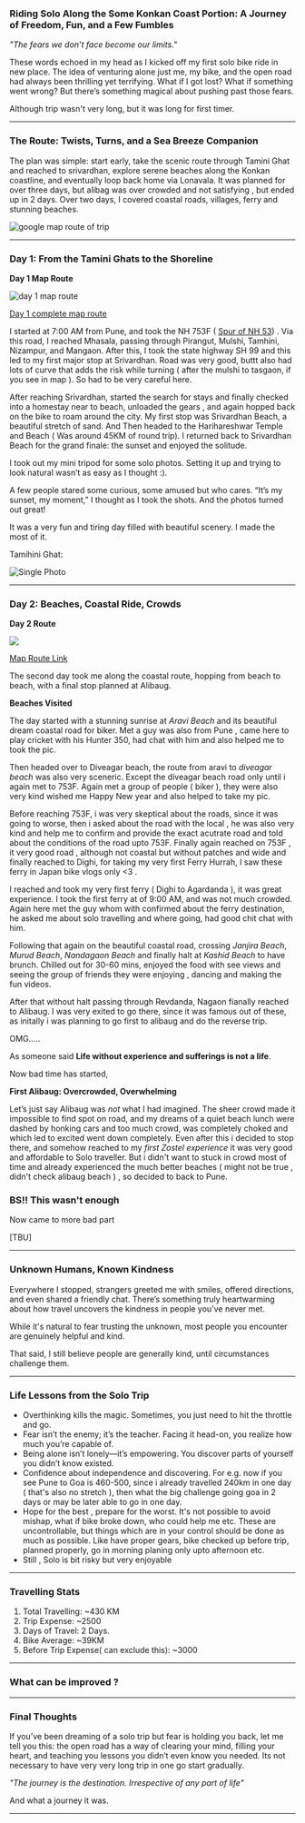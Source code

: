 
### Riding Solo Along the Some Konkan Coast Portion: A Journey of Freedom, Fun, and a Few Fumbles ###

*"The fears we don’t face become our limits."*  

These words echoed in my head as I kicked off my first solo bike ride in new place. The idea of venturing alone just me, my bike, and the open road had always been thrilling yet terrifying. What if I got lost? What if something went wrong? But there’s something magical about pushing past those fears.  

Although trip wasn't very long, but it was long for first timer.


---




### The Route: Twists, Turns, and a Sea Breeze Companion ###



The plan was simple: start early, take the scenic route through Tamini Ghat and reached to srivardhan, explore serene beaches along the Konkan coastline, and eventually loop back home via Lonavala. It was planned for over three days, but alibag was over crowded and not satisfying , but ended up in 2 days. Over two days, I covered coastal roads, villages, ferry and stunning beaches. 


![google map route of trip](/markdown/lifeblog2img/image.png)  






---

### Day 1: From the Tamini Ghats to the Shoreline ###

**Day 1 Map Route**  

![day 1 map route](/markdown/lifeblog2img/day1.png)

[Day 1 complete map route](https://maps.app.goo.gl/FMWqbLesmzrFb8fSA)

I started at 7:00 AM from Pune, and took the NH 753F ( [Spur of NH 53](https://en.wikipedia.org/wiki/National_Highway_753F_(India)#/map/0)) . Via this road, I reached Mhasala, passing through Pirangut, Mulshi, Tamhini, Nizampur, and Mangaon. After this, I took the state highway SH 99 and this led to my first major stop at Srivardhan. Road was very good, buttt also had lots of curve that adds the risk while turning ( after the mulshi to tasgaon, if you see in map ). So had to be very careful here.


After reaching Srivardhan, started the search for stays and finally checked into a homestay near to beach, unloaded the gears , and again  hopped back on the bike to roam around the city. My first stop was Srivardhan Beach, a beautiful stretch of sand.  And Then headed to the Harihareshwar Temple and Beach ( Was around 45KM of round trip). I returned back to Srivardhan Beach for the grand finale: the sunset and enjoyed the solitude.

I took out my mini tripod for some solo photos. Setting it up and trying to look natural wasn’t as easy as I thought :).

A few people stared some curious, some amused but who cares. “It’s my sunset, my moment,” I thought as I took the shots. And the photos turned out great!

It was a very fun and tiring day filled with beautiful scenery. I made the most of it.

Tamihini Ghat:

![Single Photo](/markdown/lifeblog2img/tamihini.jpg)


---

### Day 2: Beaches, Coastal Ride, Crowds ###

**Day 2 Route**  

![](/markdown/lifeblog2img/day2.png)

[Map Route Link](https://maps.app.goo.gl/BwNrED6om5NDLthm8)

The second day took me along the coastal route, hopping from beach to beach, with a final stop planned at Alibaug.  



**Beaches Visited** 

The day started with a stunning sunrise at *Aravi Beach* and its beautiful dream coastal road for biker. Met a guy was also from Pune , came here to play cricket with his Hunter 350, had chat with him and also helped me to took the pic.  

Then headed over to Diveagar beach, the route from aravi to *diveagar beach* was also very sceneric. Except the diveagar beach road only until i again met to 753F. Again met a group of people ( biker ), they were also very kind wished me Happy New year and also helped to take my pic.

Before reaching 753F, i was very skeptical about the roads, since it was going to worse, then i asked about the road with the local , he was also very kind and help me to confirm and provide the exact acutrate road and told about the conditions of the road upto 753F. Finally again reached on 753F , it very good road , although not coastal but without patches and wide and finally reached to Dighi, for taking my very first Ferry Hurrah,  I saw these ferry in Japan bike vlogs only <3 . 

I reached and took my very first ferry ( Dighi to Agardanda ), it was great experience. I took the first ferry at of 9:00 AM, and was not much crowded. Again here met the guy whom with confirmed about the ferry destination, he asked me about solo travelling and where going, had good chit chat with him.

Following that again on the beautiful coastal road, crossing *Janjira Beach*, *Murud Beach*, *Nandagaon Beach* and finally halt at *Kashid Beach* to have brunch. Chilled out for 30-60 mins, enjoyed the food with see views and seeing the group of friends they were enjoying , dancing and making the fun videos. 

After that without halt passing through Revdanda, Nagaon fianally reached to Alibaug. I was very exited to go there, since it was famous out of these, as initally i was planning to go first to alibaug and do the reverse trip. 

OMG.....

As someone said **Life without experience and sufferings is not a life**.

Now bad time has started, 

**First Alibaug: Overcrowded, Overwhelming**  

Let’s just say Alibaug was *not* what I had imagined. The sheer crowd made it impossible to find spot on road, and my dreams of a quiet beach lunch were dashed by honking cars and too much crowd, was completely choked and which led to excited went down completely. Even after this i decided to stop there, and somehow reached to my *first Zostel experience* it was very good and affordable to Solo traveller. But i didn't want to stuck in crowd most of time and already experienced the much better beaches ( might not be true , didn't check alibaug beach ) , so decided to back to Pune.

### BS!! This wasn't enough  ###

Now came to more bad part 

[TBU]


---

### Unknown Humans, Known Kindness ###

Everywhere I stopped, strangers greeted me with smiles, offered directions, and even shared a friendly chat. There’s something truly heartwarming about how travel uncovers the kindness in people you’ve never met.

While it's natural to fear trusting the unknown, most people you encounter are genuinely helpful and kind.

That said, I still believe people are generally kind, until circumstances challenge them.

---

### Life Lessons from the Solo Trip ###

- Overthinking kills the magic. Sometimes, you just need to hit the throttle and go.  
- Fear isn’t the enemy; it’s the teacher. Facing it head-on, you realize how much you’re capable of.  
- Being alone isn’t lonely—it’s empowering. You discover parts of yourself you didn’t know existed.  
- Confidence about independence and discovering. For e.g. now if you see Pune to Goa is 460-500, since i already travelled 240km in one day ( that's also no stretch ), then what the big challenge going goa in 2 days or may be later able to go in one day.
- Hope for the best , prepare for the worst. It's not possible to avoid mishap, what if bike broke down, who could help me etc. These are uncontrollable, but things which are in your control should be done as much as possible. Like have proper gears, bike checked up before trip, planned properly, go in morning planing only upto afternoon etc.
- Still , Solo is bit risky but very enjoyable 


---

### Travelling Stats

1. Total Travelling: ~430 KM
2. Trip Expense: ~2500
3. Days of Travel: 2 Days.
4. Bike Average: ~39KM
5. Before Trip Expense( can exclude this): ~3000

---

### What can be improved ? 

---

### Final Thoughts  

If you’ve been dreaming of a solo trip but fear is holding you back, let me tell you this: the open road has a way of clearing your mind, filling your heart, and teaching you lessons you didn’t even know you needed. Its not necessary to have very very long trip in one go start gradually. 

*"The journey is the destination. Irrespective of any part of life"*  

And what a journey it was.  

---
